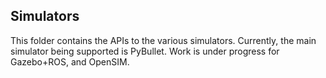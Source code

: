 ## Simulators

This folder contains the APIs to the various simulators. Currently, the main simulator being supported is PyBullet. Work is under progress for Gazebo+ROS, and OpenSIM.